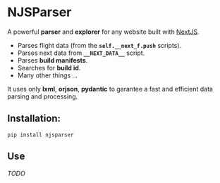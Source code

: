 # NJSParser
A powerful **parser** and **explorer** for any website built with [NextJS](https://nextjs.org).
- Parses flight data (from the **`self.__next_f.push`** scripts).
- Parses next data from **`__NEXT_DATA__`** script.
- Parses **build manifests**.
- Searches for **build id**.
- Many other things ...

It uses only **lxml**, **orjson**, **pydantic** to garantee a fast and efficient data parsing and processing.
## Installation:
```
pip install njsparser
```
## Use
*TODO*